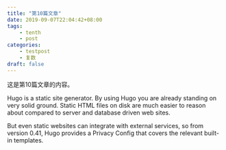 ```yaml
---
title: "第10篇文章"
date: 2019-09-07T22:04:42+08:00
tags:
    - tenth
    - post
categories:
    - testpost
    - 复数
draft: false
---
```


这是第10篇文章的内容。

Hugo is a static site generator. By using Hugo you are already standing on very solid ground. Static HTML files on disk are much easier to reason about compared to server and database driven web sites.

But even static websites can integrate with external services, so from version 0.41, Hugo provides a Privacy Config that covers the relevant built-in templates.